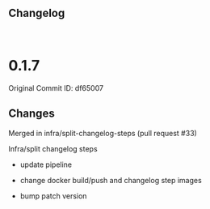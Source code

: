 ## Changelog

<br/>

# 0.1.7

Original Commit ID: df65007

## Changes
Merged in infra&#x2F;split-changelog-steps (pull request #33)

Infra&#x2F;split changelog steps

- update pipeline

- change docker build&#x2F;push and changelog step images

- bump patch version

